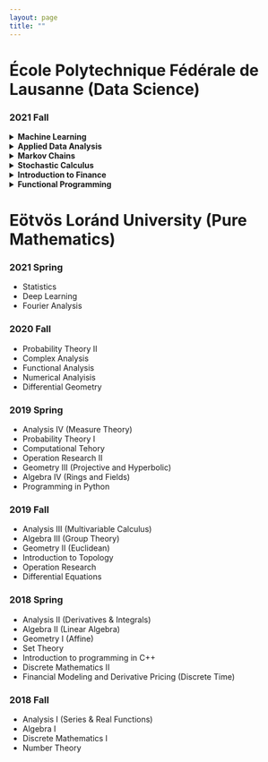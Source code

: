 ```yaml
---
layout: page
title: ""
---
```


# École Polytechnique Fédérale de Lausanne (Data Science)


### 2021 Fall

<details markdown="1">
  <summary><strong> Machine Learning </strong></summary>
  
 Resources: 
  - https://github.com/epfml/ML_course
  - Kevin P. Murphy: Machine Learning: A Probabilistic Perspective
 
 Content:
 - Basic regression and classification concepts and methods: Linear models, overfitting, linear regression, Ridge regression, logistic regression, k-NN, SVMs and    kernel methods
 - Fundamental concepts: cost-functions and optimization, cross-validation and bias-variance trade-off, curse of dimensionality.
 - Neural Networks: Representation power, backpropagation, activation functions, CNN, regularization, data augmentation, dropout
 - Unsupervised learning: k-means clustering, gaussian mixture models and the EM algorithm. Basics of self-supervised learning
 - Dimensionality reduction: PCA and matrix factorization, word embeddings
 - Advanced methods: Adversarial learning, Generative adversarial networks
</details>

<details>
  <summary>  
   <strong>
   Applied Data Analysis
   </strong>
 </summary>
</details>

<details>
  <summary>  
   <strong>
   Markov Chains
   </strong>
 </summary>
</details>

<details>
  <summary>  
   <strong>
   Stochastic Calculus
   </strong>
 </summary>
</details>

<details>
  <summary>  
   <strong>
   Introduction to Finance
   </strong>
 </summary>
</details>

<details>
  <summary>  
   <strong>
   Functional Programming
   </strong>
 </summary>
</details>


# Eötvös Loránd University (Pure Mathematics)

### 2021 Spring

 - Statistics
 - Deep Learning
 - Fourier Analysis
 
### 2020 Fall

 - Probability Theory II
 - Complex Analysis
 - Functional Analysis
 - Numerical Analyisis
 - Differential Geometry

### 2019 Spring
 - Analysis IV (Measure Theory)
 - Probability Theory I
 - Computational Tehory
 - Operation Research II
 - Geometry III (Projective and Hyperbolic)
 - Algebra IV (Rings and Fields)
 - Programming in Python

### 2019 Fall

 - Analysis III (Multivariable Calculus)
 - Algebra III (Group Theory)
 - Geometry II (Euclidean)
 - Introduction to Topology
 - Operation Research
 - Differential Equations

### 2018 Spring

 - Analysis II (Derivatives & Integrals)
 - Algebra II (Linear Algebra)
 - Geometry I (Affine)
 - Set Theory
 - Introduction to programming in C++
 - Discrete Mathematics II
 - Financial Modeling and Derivative Pricing (Discrete Time)

### 2018 Fall

 - Analysis I (Series & Real Functions)
 - Algebra I
 - Discrete Mathematics I
 - Number Theory

